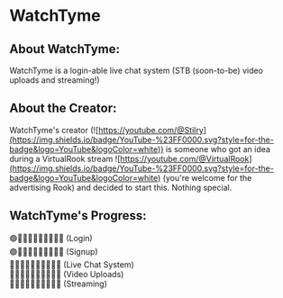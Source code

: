 # WatchTyme

## About WatchTyme:
WatchTyme is a login-able live chat system (STB (soon-to-be) video uploads and streaming!)

## About the Creator:
WatchTyme's creator (![https://youtube.com/@Stilry](https://img.shields.io/badge/YouTube-%23FF0000.svg?style=for-the-badge&logo=YouTube&logoColor=white)) is someone who got an idea during a VirtualRook stream ![https://youtube.com/@VirtualRook](https://img.shields.io/badge/YouTube-%23FF0000.svg?style=for-the-badge&logo=YouTube&logoColor=white) (you're welcome for the advertising Rook) and decided to start this. Nothing special.

## WatchTyme's Progress:
🟣🔵🔵🔵🔵🔵🔵🔵🔵🔵 (Login)
<br>
🟣🔵🔵🔵🔵🔵🔵🔵🔵🔵 (Signup)
<br>
🔵🔵🔵🔵🔵🔵🔵🔵🔵🔵 (Live Chat System)
<br>
🔵🔵🔵🔵🔵🔵🔵🔵🔵🔵 (Video Uploads)
<br>
🔵🔵🔵🔵🔵🔵🔵🔵🔵🔵 (Streaming)
